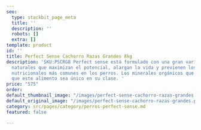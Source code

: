 ```yaml
---
seo:
  type: stackbit_page_meta
  title: ''
  description: ''
  robots: []
  extra: []
template: product
id: ''
title: Perfect Sense Cachorro Razas Grandes 8kg
description: 'SKU:PSCRG8 Perfect sense está formulado con una gran variedad de ingredientes
  naturales que maximizan el potencial, alargan la vida y previenen los problemas
  nutricionales más comunes en los perros. Los minerales orgánicos que contiene, hacen
  que este alimento sea único en su clase. '
price: "575"
order: 
default_thumbnail_image: "/images/perfect-sense-cachorro-razas-grandes.png"
default_original_image: "/images/perfect-sense-cachorro-razas-grandes.png"
category: src/pages/category/perros-perfect-sense.md
featured: false

---
```


